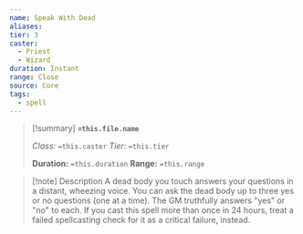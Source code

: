 ```yaml
---
name: Speak With Dead
aliases: 
tier: 3
caster:
  - Priest
  - Wizard
duration: Instant
range: Close
source: Core
tags:
  - spell
---
```


> [!summary] **`=this.file.name`**
> 
> *Class:* `=this.caster`
> *Tier:* `=this.tier`
> 
> **Duration:** `=this.duration`
> **Range:** `=this.range`

>[!note] Description
> A dead body you touch answers your questions in a distant, wheezing voice. You can ask the dead body up to three yes or no questions (one at a time). The GM truthfully answers "yes" or "no" to each. If you cast this spell more than once in 24 hours, treat a failed spellcasting check for it as a critical failure, instead.
